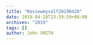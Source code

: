 ```yaml
---
title: "Reviewmyself20190428"
date: 2019-04-28T23:59:59+08:00
archives: "2019"
tags: []
author: John SMITH
---
```

